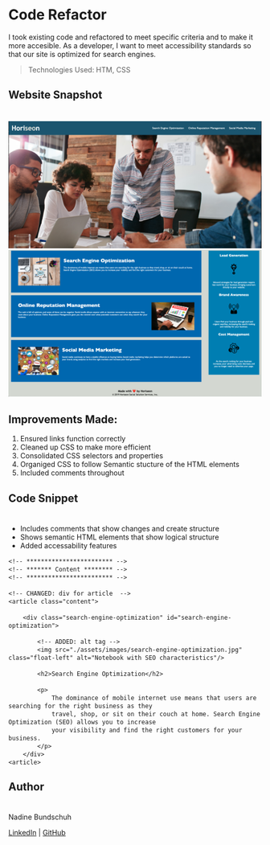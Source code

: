 # Code Refactor
I took existing code and refactored to meet specific criteria and to make it more accesible. As a developer, I want to meet accessibility standards so that our site is optimized for search engines. 

 > Technologies Used: HTM, CSS


## Website Snapshot
#

![Image](Horiseon1.png)
![Image](Horiseon2.png)

## Improvements Made:
1. Ensured links function correctly
2. Cleaned up CSS to make more efficient
3. Consolidated CSS selectors and properties
4. Organiged CSS to follow Semantic stucture of the HTML elements
5. Included comments throughout

## Code Snippet 
#
- Includes comments that show changes and create structure
- Shows semantic HTML elements that show logical structure
- Added accessability features

```
<!-- ************************ -->
<!-- ******* Content ******** -->
<!-- ************************ -->

<!-- CHANGED: div for article  -->
<article class="content">
    
    <div class="search-engine-optimization" id="search-engine-optimization">

        <!-- ADDED: alt tag -->
        <img src="./assets/images/search-engine-optimization.jpg" class="float-left" alt="Notebook with SEO characteristics"/>

        <h2>Search Engine Optimization</h2>

        <p>
            The dominance of mobile internet use means that users are searching for the right business as they
            travel, shop, or sit on their couch at home. Search Engine Optimization (SEO) allows you to increase
            your visibility and find the right customers for your business.
        </p>
    </div>
<article>

```

## Author 
#
Nadine Bundschuh

[LinkedIn](https://www.linkedin.com/in/nadine-bundschuh-731233b9)
|
[GitHub](https://github.com/nadineb1160)

